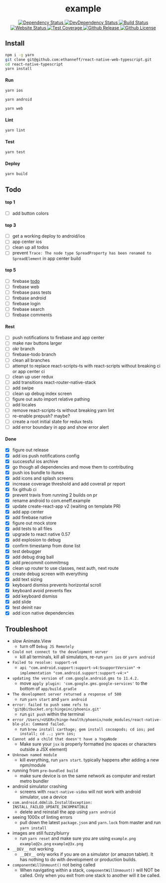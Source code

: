 <div align="center">
  <h1>example</h1>
  <a href="https://david-dm.org/ethanneff/example">
    <img src="https://david-dm.org/ethanneff/example.svg" alt="Dependency Status" />
  </a>
  <a href="https://david-dm.org/ethanneff/example#info=devDependencies">
    <img src="https://david-dm.org/ethanneff/example/dev-status.svg" alt="DevDependency Status" />
  </a>
  <a href="https://travis-ci.org/ethanneff/example">
    <img src="https://travis-ci.org/ethanneff/example.svg" alt="Build Status" />
  </a>
  <a href="https://ethanneff.github.io/example/">
    <img src="https://img.shields.io/website/https/ethanneff.github.io/example.svg" alt="Website Status" />
  </a>  
  <a href="https://codecov.io/gh/ethanneff/example">
    <img src="https://codecov.io/gh/ethanneff/example/branch/master/graph/badge.svg" alt="Test Coverage" />
  </a>
  <a href="https://github.com/ethanneff/example">
    <img src="https://img.shields.io/github/release/ethanneff/example.svg" alt="Github Release" />
  </a>
  <a href="https://github.com/ethanneff/example/blob/master/LICENSE.md">
    <img src="https://img.shields.io/badge/license-MIT-blue.svg" alt="Github License" />
  </a>
</div>

## Install

```sh
npm i -g yarn
git clone git@github.com:ethanneff/react-native-web-typescript.git
cd react-native-typescript
yarn install
```

#### Run

```sh
yarn ios
```

```sh
yarn android
```

```sh
yarn web
```

#### Lint

```sh
yarn lint
```

#### Test

```sh
yarn test
```

#### Deploy

```sh
yarn build
```

## Todo

#### top 1

- [ ] add button colors

#### top 3

- [ ] get a working deploy to android/ios
- [ ] app center ios
- [ ] clean up all todos
- [ ] prevent `Trace: The node type SpreadProperty has been renamed to SpreadElement` in app center build

#### top 5

- [ ] firebase [todo](https://blog.invertase.io/getting-started-with-cloud-firestore-on-react-native-b338fb6525b9)
- [ ] firebase web
- [ ] firebase pass tests
- [ ] firebase android
- [ ] firebase login
- [ ] firebase search
- [ ] firebase comments

#### Rest

- [ ] push notifications to firebase and app center
- [ ] make nav buttons larger
- [ ] okr branch
- [ ] firebase-todo branch
- [ ] clean all branches
- [ ] attempt to replace react-scripts-ts with react-scripts without breaking ci or app center ci
- [ ] clean up user redux
- [ ] add transitions react-router-native-stack
- [ ] add swipe
- [ ] clean up debug index screen
- [ ] figure out auto import relative pathing
- [ ] add locales
- [ ] remove react-scripts-ts without breaking yarn lint
- [ ] re-enable prepush? maybe?
- [ ] create a root initial state for redux tests
- [ ] add error boundary in app and show error alert

#### Done

- [x] figure out release
- [x] add ios push notifications config
- [x] successful ios archive
- [x] go though all dependencies and move them to contributing
- [x] push ios bundle to itunes
- [x] add icons and splash screens
- [x] increase coverage threshold and add coverall pr report
- [x] fix github ci
- [x] prevent travis from running 2 builds on pr
- [x] rename android to com.eneff.example
- [x] update create-react-app v2 (waiting on template PR)
- [x] add app center
- [x] add firebase native
- [x] figure out mock store
- [x] add tests to all files
- [x] upgrade to react native 0.57
- [x] add explosion to debug
- [x] confirm timestamp from done list
- [x] test debugger
- [x] add debug drag ball
- [x] add precommit commitmsg
- [x] clean up router to use classes, nest auth, next route
- [x] create debug screen with everything
- [x] add text sizing
- [x] keyboard dismiss prevents horizontal scroll
- [x] keyboard avoid prevents flex
- [x] add keyboard dismiss
- [x] add slide
- [x] test deinit nav
- [x] add icon native dependencies

## Troubleshoot

- slow Animate.View
  - turn off `Debug JS Remotely`
- `Could not connect to the development server`
  - kill all terminals, kill all simulators, re-run `yarn ios` or `yarn android`
- `Failed to resolve: support-v4`
  - `api "com.android.support:support-v4:$supportVersion"` -> `implementation "com.android.support:support-v4:+"`
- `updating the version of com.google.android.gms to 11.4.2.`
  - move `apply plugin: 'com.google.gms.google-services'` to the bottom of `app/build.gradle`
- `The development server returned a response of 500`
  - run `yarn start` and `yarn android`
- `error: failed to push some refs to 'git@bitbucket.org:hingeinc/phoenix.git'`
  - run `git push` within the terminal
- `error /Users/<USER>/hinge-health/phoenix/node_modules/react-native-ble-plx: Command failed.`
  - run `brew install carthage; gem install cocoapods; cd ios; pod install; cd ..; yarn ios;`
- `Cannot add a child that doesn't have a YogaNode`
  - Make sure your `jsx` is properly formatted (no spaces or characters outside a JSX element)
- `Unknown named module`
  - kill everything, run `yarn start`. typically happens after adding a new npm/module
- running from `pre-bundled build`
  - make sure device is on the same network as computer and restart metro bundler
- android simulator crashing
  - screens with `react-native-video` will not work with android simulator, use a device
- `com.android.ddmlib.InstallException: INSTALL_FAILED_UPDATE_INCOMPATIBLE`
  - delete and reinstall the app using `yarn android`
- seeing 1000x of linting errors
  - pull down the latest `package.json` and `yarn.lock` from master and run `yarn install`
- images are still fuzzy/blurry
  - run `yarn reset` and make sure you are using `example.png` `example@2x.png` `example@3x.png`
- `__DEV__` not working
  - `__DEV__` only works if you are on a simulator (or amazon tablet). It has nothing to do with development or production builds.
- `componentWillUnmount()` not being called
  - When navigating within a stack, `componentWillUnmount()` will NOT be called. Only when you exit from one stack to another will it be called.
